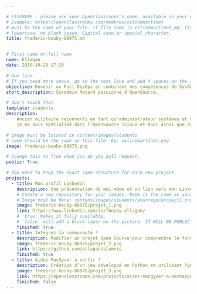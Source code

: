 ```yaml
---

# FILENAME : please use your OpenClassrooms's name, available in your url.
# Example: https://openclassrooms.com/membres/celinemartinet
# must be the name of your file. If file name is celinemartinet.md, title is celinemartinet.
# lowercase, no blank space, Capital case or special character.
title: frederic-bouby-88975.md


# First name or full name
name: Ellagan
date: 2016-10-28 17:20

# One line.
# If you need more space, go to the next line and add 4 spaces on the left, as in 'description'.
objective: Devenir un Full DevOps en combinant mes compétences de SysAdmin avec des compétences de développeur.
short_description: Sysadmin Motard passionné d'OpenSource.

# don't touch that
template: students
description:
    Ancien militaire reconverti en tant qu'administrateur systèmes et réseaux,
    je me suis spécialisé dans l'OpenSource (Linux et BSD) ainsi que dans les méthodologies DevOps.

# image must be located in content/images/students
# name should be the same as this file. Eg: celinemartinet.png
image: frederic-bouby-88975.png

# Change this to True when you do you pull request.
public: True

# You need to keep the exact same structure for each new project.
projects:
  - title: Mon profil Linkedin
    description: Une présentation de moi-même et un lien vers mon LinkedIn.
    # Create a new repository for your images. Name it the same as your nickname and profile picture.
    # Image must be here: content/images/students/yourrepo/project1.png
    image: frederic-bouby-88975/projet_1.png
    link: https://www.linkedin.com/in/fbouby-ellagan/
    # 'true' makes it fully available.
    # 'false' will add a black layer on the picture. IT WILL BE PUBLIC!
    finished: true
  - title: Intégrez la communauté !
    description: Modifier un projet Open Source pour comprendre le fonctionnement de Git, de Github et des pull requests. 
    image: frederic-bouby-88975/projet_2.png
    link: https://github.com/ellagan/alumnis
    finished: true
  - title: Aidez MacGyver à sortir !
    description: Création d’un jeu développé en Python et utilisant PyGame.
    image: frederic-bouby-88975/projet_3.png
    link: https://openclassrooms.com/projects/aidez-macgyver-a-sechapper
    finished: false
---
```

